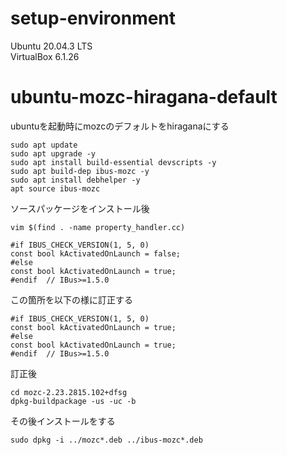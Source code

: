 # setup-environment
Ubuntu 20.04.3 LTS  
VirtualBox 6.1.26

# ubuntu-mozc-hiragana-default
ubuntuを起動時にmozcのデフォルトをhiraganaにする

```
sudo apt update
sudo apt upgrade -y
sudo apt install build-essential devscripts -y
sudo apt build-dep ibus-mozc -y
sudo apt install debhelper -y
apt source ibus-mozc
```
ソースパッケージをインストール後
```
vim $(find . -name property_handler.cc)
```
```
#if IBUS_CHECK_VERSION(1, 5, 0)
const bool kActivatedOnLaunch = false;
#else
const bool kActivatedOnLaunch = true;
#endif  // IBus>=1.5.0
```
この箇所を以下の様に訂正する
```
#if IBUS_CHECK_VERSION(1, 5, 0)
const bool kActivatedOnLaunch = true;
#else
const bool kActivatedOnLaunch = true;
#endif  // IBus>=1.5.0
```
訂正後
```
cd mozc-2.23.2815.102+dfsg
dpkg-buildpackage -us -uc -b
```
その後インストールをする
```
sudo dpkg -i ../mozc*.deb ../ibus-mozc*.deb
```
